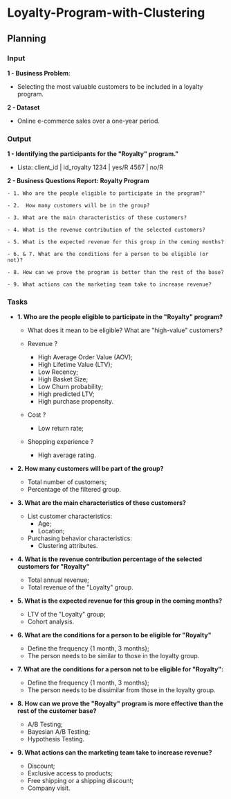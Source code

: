 # Loyalty-Program-with-Clustering

## Planning
### Input
**1 - Business Problem**:
  - Selecting the most valuable customers to be included in a loyalty program.

**2 - Dataset**
  - Online e-commerce sales over a one-year period.
    
### Output
**1 -  Identifying the participants for the "Royalty" program."**
  - Lista: client_id | id_royalty
            1234     | yes/R
            4567     | no/R

**2 - Business Questions Report: Royalty Program**

    - 1. Who are the people eligible to participate in the program?"

    - 2.  How many customers will be in the group?

    - 3. What are the main characteristics of these customers?

    - 4. What is the revenue contribution of the selected customers?

    - 5. What is the expected revenue for this group in the coming months?

    - 6. & 7. What are the conditions for a person to be eligible (or not)?

    - 8. How can we prove the program is better than the rest of the base?

    - 9. What actions can the marketing team take to increase revenue?

### Tasks
- **1. Who are the people eligible to participate in the "Royalty" program?**

    - What does it mean to be eligible? What are "high-value" customers?

    - Revenue ?
        - High Average Order Value (AOV);
        - High Lifetime Value (LTV);
        - Low Recency;
        - High Basket Size;
        - Low Churn probability;
        - High predicted LTV;
        - High purchase propensity.

    - Cost ?
        - Low return rate;

    - Shopping experience ?
        - High average rating.

- **2. How many customers will be part of the group?**
    - Total number of customers;
    - Percentage of the filtered group.

- **3. What are the main characteristics of these customers?**
    - List customer characteristics:
        - Age;
        - Location;
    - Purchasing behavior characteristics:
        - Clustering attributes.

- **4. What is the revenue contribution percentage of the selected customers for "Royalty"**
    -  Total annual revenue;
    -  Total revenue of the "Loyalty" group.

- **5. What is the expected revenue for this group in the coming months?**
    -  LTV of the "Loyalty" group;
    -  Cohort analysis.

- **6. What are the conditions for a person to be eligible for "Royalty"**
    -  Define the frequency {1 month, 3 months};
    -  The person needs to be similar to those in the loyalty group.

- **7. What are the conditions for a person not to be eligible for "Royalty":**
    -  Define the frequency {1 month, 3 months};
    -  The person needs to be dissimilar from those in the loyalty group.

- **8. How can we prove the "Royalty" program is more effective than the rest of the customer base?**
    -  A/B Testing;
    -  Bayesian A/B Testing;
    -  Hypothesis Testing.

- **9. What actions can the marketing team take to increase revenue?**
    -  Discount;
    -  Exclusive access to products;
    -  Free shipping or a shipping discount;
    -  Company visit.
